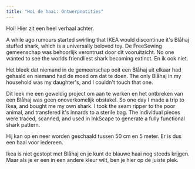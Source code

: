 ```yaml
---
title: "Hoi de haai: Ontwerpnotities"
---
```


Hoi! Hier zit een heel verhaal achter.

A while ago rumours started swirling that IKEA would discontinue it's Blåhaj stuffed shark, which is a universally beloved toy. De FreeSewing gemeenschap was behoorlijk verontrust door dit vooruitzicht. No one wanted to see the worlds friendliest shark becoming extinct. En ik ook niet.

Het bleek dat niemand in de gemeenschap ooit een Blåhaj uit elkaar had gehaald en niemand had de moed om dat te doen. The only Blåhaj in my household was my daughter's, and I couldn't touch that one.

Dit leek me een geweldig project om aan te werken en het ontbreken van een Blåhaj was geen onoverkomelijk obstakel. So one day I made a trip to Ikea, and bought me my own shark. I took the seam ripper to the poor animal, and transfered it's innards to a sterile bag. The individual pieces were traced, scanned, and used in InkScape to generate a fully functional shark pattern.

Hij kan op en neer worden geschaald tussen 50 cm en 5 meter. Er is dus een haai voor iedereen.

<Note>

Ikea is niet gestopt met Blåhaj en je kunt de blauwe haai nog steeds krijgen. Maar als je er een in een andere kleur wilt, ben je hier op de juiste plek.

</Note>

